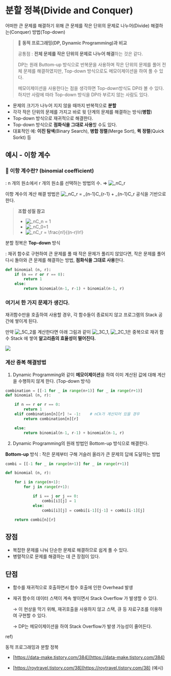 # 분할 정복(Divide and Conquer)
어떠한 큰 문제를 해결하기 위해 큰 문제를 작은 단위의 문제로 나누어(Divide) 해결하는(Conquer) 방법(Top-down)

> 📍 **동적 프로그래밍(DP, Dynamic Programming)과 비교**
> 
> 공통점 : **전체 문제를 작은 단위의 문제로 나누어 해결**하는 것은 같다.
> 
> DP는 원래 Buttom-up 방식으로 반복문을 사용하며 작은 단위의 문제를 풀어 전체 문제를 해결하였지만,
> Top-down 방식으로도 메모이제이션을 하여 풀 수 있다.
> 
> 메모이제이션을 사용한다는 점을 생각하면 Top-down방식도 DP라 볼 수 있다.
> 하지만 사람에 따라 Top-down 방식을 DP라 부르지 않는 사람도 있다.

- 문제의 크기가 나누어 지지 않을 때까지 반복적으로 **분할**
- 각각 작은 단위의 문제를 가지고 바로 윗 단계의 문제를 해결하는 방식(**병합**)
- Top-down 방식으로 재귀적으로 해결한다.
- Top-down 방식으로 **점화식을 그대로 사용**할 수도 있다.
- 대표적인 예: **이진 탐색**(Binary Search), **병합 정렬**(Merge Sort), **퀵 정렬**(Quick Sorkt) 등

## 예시 - 이항 계수

### 📕 이항 계수란? (binomial coefficient)

: n 개의 원소에서 r 개의 원소를 선택하는 방법의 수. ⇒ ![$_nC_r$](https://github.com/triflingness/CSnCT-Study/blob/1145d73519d186b45f7cf7a2772d00c7dfc91942/Algorithm/imgs/DivideAndConquer/nCr.gif)

이항 계수의 계산 해결 방법은  ![$_nC_r = _{n-1}C_{r-1} + _{n-1}C_r$](https://github.com/triflingness/CSnCT-Study/blob/1145d73519d186b45f7cf7a2772d00c7dfc91942/Algorithm/imgs/DivideAndConquer/n-1Cr.gif) 공식을 기반으로 한다.

> **조합 성질 참고**
> - ![$_nC_n = 1$](https://github.com/triflingness/CSnCT-Study/blob/1145d73519d186b45f7cf7a2772d00c7dfc91942/Algorithm/imgs/DivideAndConquer/nCn.gif)
> - ![$_nC_0=1$](https://github.com/triflingness/CSnCT-Study/blob/1145d73519d186b45f7cf7a2772d00c7dfc91942/Algorithm/imgs/DivideAndConquer/nC0.gif)
> - ![$_nC_r = \frac{n!}{(n-r)!r!}$](https://github.com/triflingness/CSnCT-Study/blob/1145d73519d186b45f7cf7a2772d00c7dfc91942/Algorithm/imgs/DivideAndConquer/nCr=.gif)


분할 정복은 **Top-down** 방식 

: 재귀 함수로 구현하여 큰 문제를 풀 때 작은 문제가 풀리지 않았다면, 작은 문제를 풀어 다시 돌아와 큰 문제를 해결하는 방법, **점화식을 그대로 사용**한다.

```python
def binomial (n, r):
	if (n == r or r == 0):
		return 1
	else:
		return binomial(n-1, r-1) + binomial(n-1, r)
```

### 여기서 한 가지 문제가 생긴다. 

재귀함수만을 호출하여 사용할 경우, 각 함수들이 종료되지 않고 프로그램의 Stack 공간에 쌓이게 된다.

만약 ![$_5C_2$](https://github.com/triflingness/CSnCT-Study/blob/1145d73519d186b45f7cf7a2772d00c7dfc91942/Algorithm/imgs/DivideAndConquer/5C2.gif)를 계산한다면 아래 그림과 같이 ![$_3C_1$](https://github.com/triflingness/CSnCT-Study/blob/1145d73519d186b45f7cf7a2772d00c7dfc91942/Algorithm/imgs/DivideAndConquer/3C1.gif), ![$_2C_1$](https://github.com/triflingness/CSnCT-Study/blob/1145d73519d186b45f7cf7a2772d00c7dfc91942/Algorithm/imgs/DivideAndConquer/2C1.gif)은 중복으로 재귀 함수 Stack 에 쌓여 **알고리즘의 효율성이 떨어진다.**

<p>
  <img src="https://github.com/triflingness/CSnCT-Study/blob/1bee8c2185e074dbfaf013481516242686ded430/Algorithm/imgs/DivideAndConquer/5C2.png">
</p>

### 계산 중복 해결방법

1. Dynamic Programming와 같이 **메모이제이션**을 하여 이미 계산된 값에 대해 계산을 수행하지 않게 한다. (Top-down 방식)

```python
combination = [[-1 for _ in range(n+1)] for _ in range(r+1)]
def binomial (n, r):

	if n == r or r == 0:
		return 1
	elif combination[n][r] != -1:    # nCk가 계산되어 있을 경우
		return combination[n][r]

	else:
		return binomial(n-1, r-1) + binomial(n-1, r)
```

2. Dynamic Programming의 원래 방법인 Bottom-up 방식으로 해결한다.

**Bottom-up** 방식 : 작은 문제부터 구해 거슬러 올라가 큰 문제의 답에 도달하는 방법

```python
combi = [[-1 for _ in range(n+1)] for _ in range(r+1)]

def binomial (n, r):

	for i in range(n+1):
		for j in range(r+1):

			if i == j or j == 0:
				combi[i][j] = 1
			else:
				combi[i][j] = combi[i-1][j-1] + combi[i-1][j]

	return combi[n][r]

```

## 장점

- 복잡한 문제를 나눠 단순한 문제로 해결하므로 쉽게 풀 수 있다. 
- 병렬적으로 문제를 해결하는 데 큰 장점이 있다.

## 단점

- 함수를 재귀적으로 호출하면서 함수 호출에 인한 Overhead 발생
- 재귀 함수의 데이터 스택이 계속 쌓이면서 Stack Overflow 가 발생할 수 있다.

	→ 이 현상을 막기 위해, 재귀호출을 사용하지 않고 스택, 큐 등 자료구조를 이용하여 구현할 수 있다.
	
	→ DP는 메모이제이션을 하여 Stack Overflow가 발생 가능성이 줄어든다.

ref)

동적 프로그래밍과 분할 정복 

- [https://data-make.tistory.com/384](https://data-make.tistory.com/384)

- [https://roytravel.tistory.com/38](https://roytravel.tistory.com/38) (예시)

